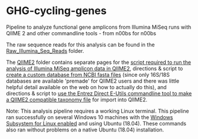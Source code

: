 # GHG-cycling-genes
Pipeline to analyze functional gene amplicons from Illumina MiSeq runs with QIIME 2 and other commandline tools - from n00bs for n00bs

The raw sequence reads for this analysis can be found in the [Raw_Illumina_Seq_Reads](https://github.com/alissacox/GHG-cycling-genes/tree/master/Raw_Illumina_Seq_Reads) folder.

The [QIIME2](https://github.com/alissacox/GHG-cycling-genes/tree/master/QIIME2) folder contains separate pages for the [script required to run the analysis of Illumina MiSeq amplicon data in QIIME2](https://github.com/alissacox/GHG-cycling-genes/blob/master/QIIME2/Analysis_pipeline.md), directions & script to [create a custom database from NCBI fasta files](https://github.com/alissacox/GHG-cycling-genes/blob/master/QIIME2/Custom_Database_Creation) (since only 16S/18S databases are available 'premade' for QIIME2 users and there was little helpful detail available on the web on how to actually do this), and directions & script to [use the Entrez Direct E-Utils commandline tool to make a QIIME2 compatible taxonomy file](https://github.com/alissacox/GHG-cycling-genes/blob/master/QIIME2/Custom_Database_Taxonomy) for import into QIIME2.

Note: This analysis pipeline requires a working Linux terminal. This pipeline ran successfully on several Windows 10 machines with the [Windows Subsystem for Linux enabled](https://www.windowscentral.com/install-windows-subsystem-linux-windows-10) and using Ubuntu (18.04). These commands also ran without problems on a native Ubuntu (18.04) installation.
